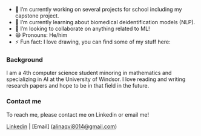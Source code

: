 
- 🔭 I’m currently working on several projects for school including my capstone project.
- 🌱 I’m currently learning about biomedical deidentification models (NLP).
- 👯 I’m looking to collaborate on anything related to ML!
- 😄 Pronouns: He/him
- ⚡ Fun fact: I love drawing, you can find some of my stuff here: 


### Background

I am a 4th computer science student minoring in mathematics and specializing in AI at the University of Windsor. I love reading and writing research papers and hope to be in that field in the future. 

### Contact me

To reach me, please contact me on Linkedin or email me!

[Linkedin](https://www.linkedin.com/in/ali-naqvi-8b514b1b5/) | [Email] (alinaqvi8014@gmail.com)


